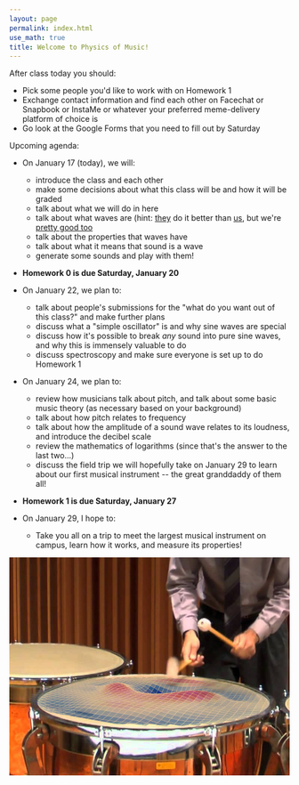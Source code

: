 ```yaml
---
layout: page 
permalink: index.html
use_math: true
title: Welcome to Physics of Music!
---
```


After class today you should:

* Pick some people you'd like to work with on Homework 1
* Exchange contact information and find each other on Facechat or Snapbook or InstaMe or whatever your preferred meme-delivery platform of choice is
* Go look at the Google Forms that you need to fill out by Saturday

Upcoming agenda:

* On January 17 (today), we will:
  * introduce the class and each other
  * make some decisions about what this class will be and how it will be graded
  * talk about what we will do in here
  * talk about what waves are (hint: <a href="https://www.youtube.com/watch?v=3NxLh-3DdaE">they</a> do it better than <a href="https://www.youtube.com/watch?v=-Gsw11qeKM4">us</a>, but we're <a href="https://www.youtube.com/watch?v=B4XzLDM3Py8&feature=youtu.be&t=92">pretty good too</a>
  * talk about the properties that waves have
  * talk about what it means that sound is a wave
  * generate some sounds and play with them!

* **Homework 0 is due Saturday, January 20**

* On January 22, we plan to:
  * talk about people's submissions for the "what do you want out of this class?" and make further plans
  * discuss what a "simple oscillator" is and why sine waves are special
  * discuss how it's possible to break *any* sound into pure sine waves, and why this is immensely valuable to do
  * discuss spectroscopy and make sure everyone is set up to do Homework 1

* On January 24, we plan to:
  * review how musicians talk about pitch, and talk about some basic music theory (as necessary based on your background)
  * talk about how pitch relates to frequency
  * talk about how the amplitude of a sound wave relates to its loudness, and introduce the decibel scale
  * review the mathematics of logarithms (since that's the answer to the last two...)
  * discuss the field trip we will hopefully take on January 29 to learn about our first musical instrument -- the great granddaddy of them all!

* **Homework 1 is due Saturday, January 27**

* On January 29, I hope to:
  * Take you all on a trip to meet the largest musical instrument on campus, learn how it works, and measure its properties!

<center><img src="timpanist.jpg">
